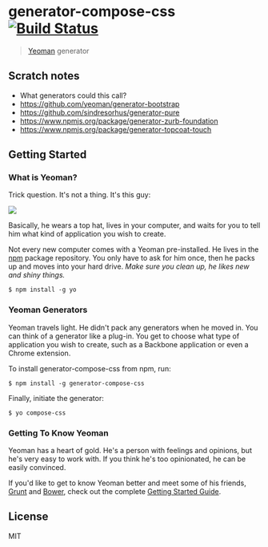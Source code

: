 # generator-compose-css [![Build Status](https://secure.travis-ci.org/addyosmani/generator-compose-css.png?branch=master)](https://travis-ci.org/addyosmani/generator-compose-css)

> [Yeoman](http://yeoman.io) generator

## Scratch notes

* What generators could this call? 
* https://github.com/yeoman/generator-bootstrap
* https://github.com/sindresorhus/generator-pure
* https://www.npmjs.org/package/generator-zurb-foundation
* https://www.npmjs.org/package/generator-topcoat-touch


## Getting Started

### What is Yeoman?

Trick question. It's not a thing. It's this guy:

![](http://i.imgur.com/JHaAlBJ.png)

Basically, he wears a top hat, lives in your computer, and waits for you to tell him what kind of application you wish to create.

Not every new computer comes with a Yeoman pre-installed. He lives in the [npm](https://npmjs.org) package repository. You only have to ask for him once, then he packs up and moves into your hard drive. *Make sure you clean up, he likes new and shiny things.*

```
$ npm install -g yo
```

### Yeoman Generators

Yeoman travels light. He didn't pack any generators when he moved in. You can think of a generator like a plug-in. You get to choose what type of application you wish to create, such as a Backbone application or even a Chrome extension.

To install generator-compose-css from npm, run:

```
$ npm install -g generator-compose-css
```

Finally, initiate the generator:

```
$ yo compose-css
```

### Getting To Know Yeoman

Yeoman has a heart of gold. He's a person with feelings and opinions, but he's very easy to work with. If you think he's too opinionated, he can be easily convinced.

If you'd like to get to know Yeoman better and meet some of his friends, [Grunt](http://gruntjs.com) and [Bower](http://bower.io), check out the complete [Getting Started Guide](https://github.com/yeoman/yeoman/wiki/Getting-Started).


## License

MIT
